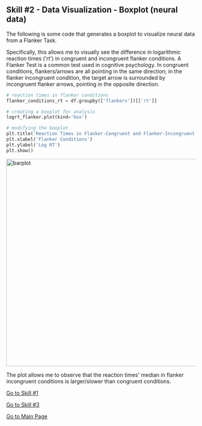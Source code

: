 ## Skill #2 - Data Visualization - Boxplot (neural data)

The following is some code that generates a boxplot to visualize neural data from a Flanker Task.

Specifically, this allows me to visually see the difference in logarithmic reaction times ('rt') in congruent and incongruent flanker conditions. A Flanker Test is a common test used in cognitive psychology. In congruent conditions, flankers/arrows are all pointing in the same direction; in the flanker incongruent condition, the target arrow is surrounded by incongruent flanker arrows, pointing in the opposite direction. 

```python
# reaction times in flanker conditions
flanker_conditions_rt = df.groupby(['flankers'])[['rt']]

# creating a boxplot for analysis 
logrt_flanker.plot(kind='box')

# modifying the boxplot 
plt.title('Reaction Times in Flanker-Congruent and Flanker-Incongruent Conditions')
plt.xlabel('Flanker Conditions')
plt.ylabel('Log RT')
plt.show() 
```

<img width="550" alt="barplot" src="https://user-images.githubusercontent.com/73716282/97790149-f68db280-1ba4-11eb-9eec-cb336c5f4497.png">

The plot allows me to observe that the reaction times' median in flanker incongruent conditions is larger/slower than congruent conditions.

[Go to Skill #1](https://alretagealbader.github.io/RetagePortfolio/ReadingData.html)

[Go to Skill #3](https://alretagealbader.github.io/RetagePortfolio/stripplot.html)
 
[Go to Main Page](https://alretagealbader.github.io/RetagePortfolio/)
